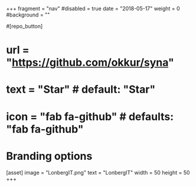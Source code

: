 +++
fragment = "nav"
#disabled = true
date = "2018-05-17"
weight = 0
#background = ""

#[repo_button]
#  url = "https://github.com/okkur/syna"
#  text = "Star" # default: "Star"
#  icon = "fab fa-github" # defaults: "fab fa-github"

# Branding options
[asset]
  image = "LonbergIT.png"
  text = "LonbergIT"
  width = 50
  height = 50
+++
